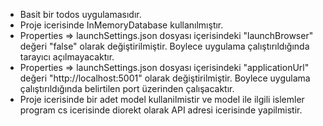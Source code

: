 ﻿- Basit bir todos uygulamasıdır.
- Proje icerisinde InMemoryDatabase kullanılmıştır.
- Properties => launchSettings.json dosyası içerisindeki "launchBrowser" değeri "false" olarak değiştirilmiştir. Boylece uygulama çalıştırıldığında tarayıcı açılmayacaktır.
- Properties => launchSettings.json dosyası içerisindeki "applicationUrl" değeri "http://localhost:5001" olarak değiştirilmiştir. Boylece uygulama çalıştırıldığında belirtilen port üzerinden çalışacaktır.
- Proje icerisinde bir adet model kullanilmistir ve model ile ilgili islemler program cs icerisinde diorekt olarak API adresi icerisinde yapilmistir.